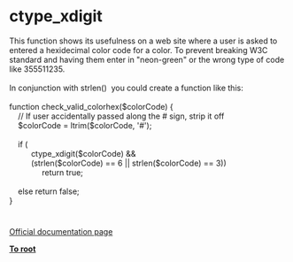 # ctype_xdigit




<div class="phpcode"><span class="html">
This function shows its usefulness on a web site where a user is asked to entered a hexidecimal color code for a color. To prevent breaking W3C standard and having them enter in &quot;neon-green&quot; or the wrong type of code like 355511235.<br><br>In conjunction with strlen()&#xA0; you could create a function like this:<br><br>function check_valid_colorhex($colorCode) {<br>&#xA0; &#xA0; // If user accidentally passed along the # sign, strip it off<br>&#xA0; &#xA0; $colorCode = ltrim($colorCode, &apos;#&apos;);<br><br>&#xA0; &#xA0; if (<br>&#xA0; &#xA0; &#xA0; &#xA0; &#xA0; ctype_xdigit($colorCode) &amp;&amp;<br>&#xA0; &#xA0; &#xA0; &#xA0; &#xA0; (strlen($colorCode) == 6 || strlen($colorCode) == 3))<br>&#xA0; &#xA0; &#xA0; &#xA0; &#xA0; &#xA0; &#xA0;&#xA0; return true;<br><br>&#xA0; &#xA0; else return false;<br>}</span>
</div>
  

#

[Official documentation page](https://www.php.net/manual/en/function.ctype-xdigit.php)

**[To root](/README.md)**